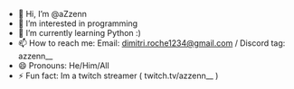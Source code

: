 - 👋 Hi, I’m @aZzenn
- 👀 I’m interested in programming
- 🌱 I’m currently learning Python :)
- 📫 How to reach me: Email: dimitri.roche1234@gmail.com / Discord tag: azzenn__
- 😄 Pronouns: He/Him/All
- ⚡ Fun fact: Im a twitch streamer ( twitch.tv/azzenn__ )

<!---
aZzenn/aZzenn is a ✨ special ✨ repository because its `README.md` (this file) appears on your GitHub profile.
You can click the Preview link to take a look at your changes.
--->
